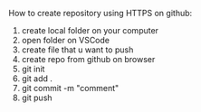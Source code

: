 How to create repository using HTTPS on github:

1. create local folder on your computer
2. open folder on VSCode
3. create file that u want to push 
4. create repo from github on browser
5. git init
6. git add .
7. git commit -m "comment"
8. git push